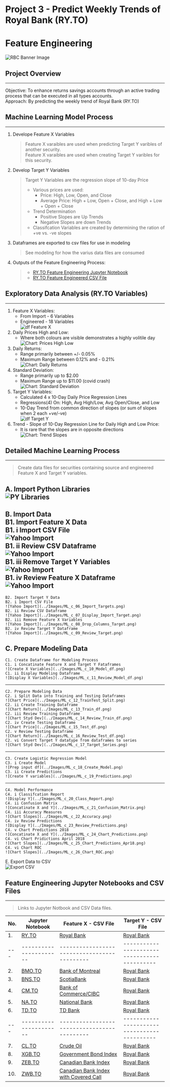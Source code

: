 # Project 3 - Predict Weekly Trends of Royal Bank (RY.TO)
# Feature Engineering
![RBC Banner Image](../Images/00_RBC_Banner.png)
  
## Project Overview  
---
Objective: To enhance returns savings accounts through an active trading process that can be executed in all types accounts.    
Approach:  By predicting the weekly trend of Royal Bank (RY.TO)  
  
## Machine Learning Model Process  
---  
1. Develope Feature X Variables
    > Feature X varaibles are used when predicting Target Y varibles of another security.  
    > Feature X varaibles are used when creating Target Y varibles for this security.
2. Develop Target Y Variables
    > Target Y Variables are the regression slope of 10-day Price
    > - Various prices are used: 
    >   - Price: High, Low, Open, and Close 
    >   - Average Price: High + Low, Open + Close, and High + Low + Open + Close
    > - Trend Determination  
    >   - Positive Slopes are Up Trends 
    >   - Negative Slopes are down Trends
    > - Classifcation Variables are created by determining the ration of +ve vs. -ve slopes
3. Dataframes are exported to csv files for use in modeling
    > See modeling for how the varius data files are consumed
4. Outputs of the Feature Engineering Process:  
    > - [RY.TO Feature Engineering Jupyter Notebook](Fearure_Engineering_RY_TO.ipynb)  
    > - [RY.TO Feature Engineered CSV File](../Data/Feature_Engineering_RY.csv)  


## Exploratory Data Analysis (RY.TO Variables)  
---
1. Feature X Variables:
    - From Import - 6 Variables
    - Engineered - 18 Variables  
      ![df Feature X](../Images/FE_a_01_df_Head_Tail.png)
2. Daily Prices High and Low:
    - Where both colours are visible demonstrates a highly volitile day  
      ![Chart: Prices High Low](../Images/FE_a_02_Chart_Hi_Lo.png)
3. Daily Returns:
    - Range primarily between +/- 0.05%  
    - Maximum Range between 0.12% and - 0.21%  
      ![Chart: Daily Returns](../Images/FE_a_03_Chart_Daily_Returns.png)
4. Standard Deviation:
    - Range primarily up to $2.00  
    - Maximum Range up to $11.00 (covid crash)  
      ![Chart: Standard Deviation](../Images/FE_a_04_Chart_Std_Dev.png)
5. Target Y Variables:
    - Calculated 4 x 10-Day Daily Price Regression Lines
    - Regressions(4) On: High, Avg High/Low, Avg Open/Close, and Low
    - 10-Day Trend from common direction of slopes (or sum of slopes when 2 each +ve/-ve)  
      ![df Target Y](../Images/FE_a_05_df_Targ_Y.png)
6. Trend - Slope of 10-Day Regression Line for Daily High and Low Price:
    - It is rare that the slopes are in opposite directions
      ![Chart: Trend Slopes](../Images/FE_a_06_Chart_Slopes.png)

## Detailed Machine Learning Process  
--- 
> Create data files for securities containing source and engineered Feature X and Target Y variables.  
  
A.  Import Python Libraries   
    ![PY Libraries](../Images/ML_c_01_Py_Libraries.png)  
---    
B.  Import Data   
    B1. Import Feature X Data  
    B1. i Import CSV File  
    ![Yahoo Import](../Images/ML_c_02_Import_Features.png)  
    B1. ii Review CSV Dataframe  
    ![Yahoo Import](../Images/ML_c_03_Display_Import_Features.png)  
    B1. iii Remove Target Y Variables  
    ![Yahoo Import](../Images/ML_c_04_Drop_Columns_Features.png)  
    B1. iv Review Feature X Dataframe  
    ![Yahoo Import](../Images/ML_c_05_Review_Features.png)  
---
    B2. Import Target Y Data  
    B2. i Import CSV File  
    ![Yahoo Import](../Images/ML_c_06_Import_Targets.png)  
    B2. ii Review CSV Dataframe  
    ![Yahoo Import](../Images/ML_c_07_Display_Import_Target.png)  
    B2. iii Remove Feature X Variables  
    ![Yahoo Import](../Images/ML_c_08_Drop_Columns_Target.png)  
    B2. iv Review Target Y Dataframe  
    ![Yahoo Import](../Images/ML_c_09_Review_Target.png)  

C.  Prepare Modeling Data 
---
    C1. Create Dataframe for Modeling Process   
    C1. i Concatinate Feature X and Target Y Fataframes   
    ![Create X Variables](../Images/ML_c_10_Model_df.png)  
    C1. ii Display Modeling Dataframe   
    ![Display X Variables](../Images/ML_c_11_Review_Model_df.png)  
---      
    C2. Prepare Modeling Data   
    C2. i Split Data into Training and Testing Dataframes   
    ![Chart Price](../Images/ML_c_12_TrainTest_Split.png)  
    C2. ii Create Training Dataframe   
    ![Chart Return](../Images/ML_c_13_Train_df.png)  
    C2. iii Review Training Dataframe      
    ![Chart Styd Dev](../Images/ML_c_14_Review_Train_df.png)  
    C2. iv Create Testing Dataframe     
    ![Chart Price](../Images/ML_c_15_Test_df.png)  
    C2. v Review Testing Dataframe  
    ![Chart Return](../Images/ML_c_16_Review_Test_df.png)  
    C2. vi Convert Target Y datatype from dataframes to series   
    ![Chart Styd Dev](../Images/ML_c_17_Target_Series.png)  
---
    C3. Create Logistic Regression Model  
    C3. i Create Model  
    ![Prep input df](../Images/ML_c_18_Create_Model.png)  
    C3. ii Create Predictions   
    ![Create Y variables](../Images/ML_c_19_Predictions.png)  
---    
    C4. Model Performance  
    C4. i Classifcation Report  
    ![Display Y](../Images/ML_c_20_Class_Report.png)  
    C4. ii Confusion Matrix   
    ![Concatinate X and Y](../Images/ML_c_21_Confusion_Matrix.png)  
    C4. iii Accuracy Measures   
    ![Chart Slopes](../Images/ML_c_22_Accuracy.png)  
    C4. iv Review Predictions  
    ![Display Y](../Images/ML_c_23_Review_Predictions.png)  
    C4. v Chart Predictions 2018   
    ![Concatinate X and Y](../Images/ML_c_24_Chart_Predictions.png)  
    C4. vi Chart Pridictions April 2018   
    ![Chart Slopes](../Images/ML_c_25_Chart_Predictions_Apr18.png)  
    C4. vi Chart ROC   
    ![Chart Slopes](../Images/ML_c_26_Chart_ROC.png)  

E. Export Data to CSV   
    ![Export CSV](../Images/FE_b_13_Export_csv.png)  
  
  
## Feature Engineering Jupyter Notebooks and CSV Files  
---
> Links to Jupyter Notbook and CSV Data files.  

| No. | Jupyter Notebook	                            | Feature X - CSV File                                        | Target Y - CSV File  
| --- | ----------------	                            | ------------------                                        | -----------------  
|  1. | [RY.TO](ML_RY_Predicts_RY.ipynb)      | [Royal Bank](../Data/Feature_Engineering_RY.csv)            | [Royal Bank](../Data/Feature_Engineering_RY.csv)  
| --- | ----------------------                | -------------------------------------------                 | -------------------------------------------   
|  2. | [BMO.TO](ML_BMO_Predicts_RY.ipynb)    | [Bank of Montreal](../Data/Feature_Engineering_BMO.csv)     | [Royal Bank](../Data/Feature_Engineering_RY.csv)  
|  3. | [BNS.TO](ML_BNS_Predicts_RY.ipynb)    | [ScotiaBank](../Data/Feature_Engineering_BNS.ipynb)         | [Royal Bank](../Data/Feature_Engineering_RY.csv)  
|  4. | [CM.TO](ML_CM_Predicts_RY.ipynb)      | [Bank of Commerce/CIBC](../Data/Feature_Engineering_CM.csv) | [Royal Bank](../Data/Feature_Engineering_RY.csv)  
|  5. | [NA.TO](ML_NA_Predicts_RY.ipynb)      | [National Bank](../Data/Feature_Engineering_NA.csv)         | [Royal Bank](../Data/Feature_Engineering_RY.csv)  
|  6. | [TD.TO](ML_TD_Predicts_RY.ipynb)      | [TD Bank](../Data/Feature_Engineering_TD.csv)               | [Royal Bank](../Data/Feature_Engineering_RY.csv)  
| --- | ----------------------                | -------------------------------------------                 | -------------------------------------------   
|  7. | [CL.TO](ML_CL_Predicts_RY.ipynb)      | [Crude Oil](../Data/Feature_Engineering_CL.csv)             | [Royal Bank](../Data/Feature_Engineering_RY.csv)  
|  8. | [XGB.TO](ML_ZWB_Predicts_RY.ipynb)    | [Government Bond Index](../Data/Feature_Engineering_XGB.csv) | [Royal Bank](../Data/Feature_Engineering_RY.csv)  
|  9. | [ZEB.TO](ML_ZWB_Predicts_RY.ipynb)    | [Canadian Bank Index](../Data/Feature_Engineering_ZEB.csv)   | [Royal Bank](../Data/Feature_Engineering_RY.csv)  
| 10. | [ZWB.TO](ML_ZWB_Predicts_RY.ipynb)    | [Canadian Bank Index with Covered Call](../Data/Feature_Engineering_ZWB.csv)  | [Royal Bank](../Data/Feature_Engineering_RY.csv)  
